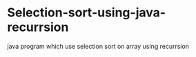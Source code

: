 # Selection-sort-using-java-recurrsion
java program which use selection sort on array using recurrsion

